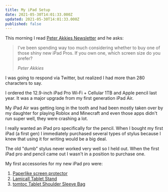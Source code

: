```yaml
---
title: My iPad Setup
date: 2021-05-30T14:01:33.000Z
updated: 2021-05-30T14:01:33.000Z
published: false
---
```


This morning I read [Peter Akkies Newsletter](https://peterakkies.net/) and he asks:

> I’ve been spending way too much considering whether to buy one of those shiny new iPad Pros. If you own one, which screen size do you prefer?
>
> <cite>Peter Akkies</cite>

I was going to respond via Twitter, but realized I had more than 280 characters to say.

I ordered the 12.9-inch iPad Pro Wi‑Fi + Cellular 1TB and Apple pencil last year. It was a major upgrade from my first generation iPad Air.

My iPad Air was getting long in the tooth and had been mostly taken over by my daughter for playing Roblox and Minecraft and even those apps didn't run super well, they were crashing a lot.

I really wanted an iPad pro specifically for the pencil. When I bought my first iPad (a first gen) I immediately purchased several types of stylus because I knew that using it for writing would be a big deal.

The old "dumb" stylus never worked very well so I held out. When the first iPad pro and pencil came out I wasn't in a position to purchase one.

My first accessories for my new iPad pro were:

1. [Paperlike screen protector](https://paperlike.com/)
2. [Lamicall Tablet Stand](https://www.amazon.com/gp/product/B071GL4MXS/)
3. [tomtoc Tablet Shoulder Sleeve Bag](https://www.amazon.com/gp/product/B07R6KKPV9/)

